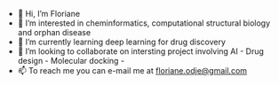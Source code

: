 - 👋 Hi, I’m Floriane 
- 👀 I’m interested in cheminformatics, computational structural biology and orphan disease 
- 🌱 I’m currently learning deep learning for drug discovery
- 💞️ I’m looking to collaborate on intersting project involving AI - Drug design - Molecular docking -
- 📫 To reach me you can e-mail me at floriane.odje@gmail.com

<!---
f-sod/f-sod is a ✨ special ✨ repository because its `README.md` (this file) appears on your GitHub profile.
You can click the Preview link to take a look at your changes.
--->
